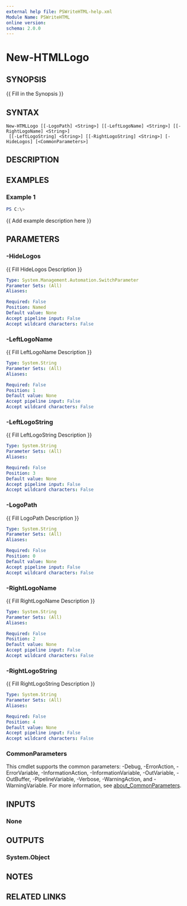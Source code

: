 ```yaml
---
external help file: PSWriteHTML-help.xml
Module Name: PSWriteHTML
online version:
schema: 2.0.0
---
```


# New-HTMLLogo

## SYNOPSIS
{{ Fill in the Synopsis }}

## SYNTAX

```
New-HTMLLogo [[-LogoPath] <String>] [[-LeftLogoName] <String>] [[-RightLogoName] <String>]
 [[-LeftLogoString] <String>] [[-RightLogoString] <String>] [-HideLogos] [<CommonParameters>]
```

## DESCRIPTION


## EXAMPLES

### Example 1
```powershell
PS C:\> 
```

{{ Add example description here }}

## PARAMETERS

### -HideLogos
{{ Fill HideLogos Description }}

```yaml
Type: System.Management.Automation.SwitchParameter
Parameter Sets: (All)
Aliases:

Required: False
Position: Named
Default value: None
Accept pipeline input: False
Accept wildcard characters: False
```

### -LeftLogoName
{{ Fill LeftLogoName Description }}

```yaml
Type: System.String
Parameter Sets: (All)
Aliases:

Required: False
Position: 1
Default value: None
Accept pipeline input: False
Accept wildcard characters: False
```

### -LeftLogoString
{{ Fill LeftLogoString Description }}

```yaml
Type: System.String
Parameter Sets: (All)
Aliases:

Required: False
Position: 3
Default value: None
Accept pipeline input: False
Accept wildcard characters: False
```

### -LogoPath
{{ Fill LogoPath Description }}

```yaml
Type: System.String
Parameter Sets: (All)
Aliases:

Required: False
Position: 0
Default value: None
Accept pipeline input: False
Accept wildcard characters: False
```

### -RightLogoName
{{ Fill RightLogoName Description }}

```yaml
Type: System.String
Parameter Sets: (All)
Aliases:

Required: False
Position: 2
Default value: None
Accept pipeline input: False
Accept wildcard characters: False
```

### -RightLogoString
{{ Fill RightLogoString Description }}

```yaml
Type: System.String
Parameter Sets: (All)
Aliases:

Required: False
Position: 4
Default value: None
Accept pipeline input: False
Accept wildcard characters: False
```

### CommonParameters
This cmdlet supports the common parameters: -Debug, -ErrorAction, -ErrorVariable, -InformationAction, -InformationVariable, -OutVariable, -OutBuffer, -PipelineVariable, -Verbose, -WarningAction, and -WarningVariable. For more information, see [about_CommonParameters](http://go.microsoft.com/fwlink/?LinkID=113216).

## INPUTS

### None

## OUTPUTS

### System.Object
## NOTES

## RELATED LINKS

